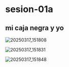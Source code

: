 # sesion-01a

## mi caja negra y yo

![20250317_151808](https://github.com/user-attachments/assets/d932228b-4217-44b7-8d16-43078d2b8cfb)

![20250317_151831](https://github.com/user-attachments/assets/50eef9be-293b-42ba-a2c4-7c7ab3c2d47e)

![20250317_151848](https://github.com/user-attachments/assets/bd363739-3f23-42c3-9b59-a5b306ea0be4)
